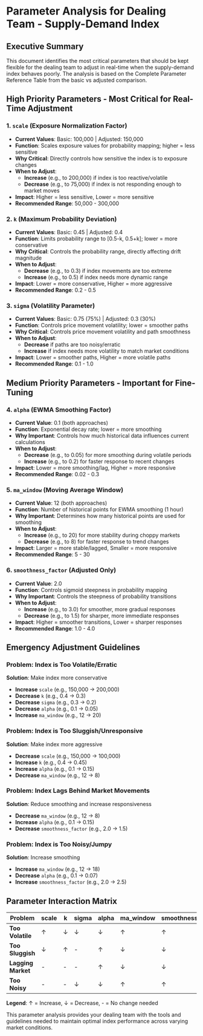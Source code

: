 # Parameter Analysis for Dealing Team - Supply-Demand Index

## Executive Summary

This document identifies the most critical parameters that should be kept flexible for the dealing team to adjust in real-time when the supply-demand index behaves poorly. The analysis is based on the Complete Parameter Reference Table from the basic vs adjusted comparison.

## **High Priority Parameters - Most Critical for Real-Time Adjustment**

### 1. **`scale` (Exposure Normalization Factor)**
- **Current Values**: Basic: 100,000 | Adjusted: 150,000
- **Function**: Scales exposure values for probability mapping; higher = less sensitive
- **Why Critical**: Directly controls how sensitive the index is to exposure changes
- **When to Adjust**: 
  - **Increase** (e.g., to 200,000) if index is too reactive/volatile
  - **Decrease** (e.g., to 75,000) if index is not responding enough to market moves
- **Impact**: Higher = less sensitive, Lower = more sensitive
- **Recommended Range**: 50,000 - 300,000

### 2. **`k` (Maximum Probability Deviation)**
- **Current Values**: Basic: 0.45 | Adjusted: 0.4
- **Function**: Limits probability range to [0.5-k, 0.5+k]; lower = more conservative
- **Why Critical**: Controls the probability range, directly affecting drift magnitude
- **When to Adjust**:
  - **Decrease** (e.g., to 0.3) if index movements are too extreme
  - **Increase** (e.g., to 0.5) if index needs more dynamic range
- **Impact**: Lower = more conservative, Higher = more aggressive
- **Recommended Range**: 0.2 - 0.5

### 3. **`sigma` (Volatility Parameter)**
- **Current Values**: Basic: 0.75 (75%) | Adjusted: 0.3 (30%)
- **Function**: Controls price movement volatility; lower = smoother paths
- **Why Critical**: Controls price movement volatility and path smoothness
- **When to Adjust**:
  - **Decrease** if paths are too noisy/erratic
  - **Increase** if index needs more volatility to match market conditions
- **Impact**: Lower = smoother paths, Higher = more volatile paths
- **Recommended Range**: 0.1 - 1.0

## **Medium Priority Parameters - Important for Fine-Tuning**

### 4. **`alpha` (EWMA Smoothing Factor)**
- **Current Value**: 0.1 (both approaches)
- **Function**: Exponential decay rate; lower = more smoothing
- **Why Important**: Controls how much historical data influences current calculations
- **When to Adjust**:
  - **Decrease** (e.g., to 0.05) for more smoothing during volatile periods
  - **Increase** (e.g., to 0.2) for faster response to recent changes
- **Impact**: Lower = more smoothing/lag, Higher = more responsive
- **Recommended Range**: 0.02 - 0.3

### 5. **`ma_window` (Moving Average Window)**
- **Current Value**: 12 (both approaches)
- **Function**: Number of historical points for EWMA smoothing (1 hour)
- **Why Important**: Determines how many historical points are used for smoothing
- **When to Adjust**:
  - **Increase** (e.g., to 20) for more stability during choppy markets
  - **Decrease** (e.g., to 8) for faster response to trend changes
- **Impact**: Larger = more stable/lagged, Smaller = more responsive
- **Recommended Range**: 5 - 30

### 6. **`smoothness_factor` (Adjusted Only)**
- **Current Value**: 2.0
- **Function**: Controls sigmoid steepness in probability mapping
- **Why Important**: Controls the steepness of probability transitions
- **When to Adjust**:
  - **Increase** (e.g., to 3.0) for smoother, more gradual responses
  - **Decrease** (e.g., to 1.5) for sharper, more immediate responses
- **Impact**: Higher = smoother transitions, Lower = sharper responses
- **Recommended Range**: 1.0 - 4.0


## **Emergency Adjustment Guidelines**

### **Problem: Index is Too Volatile/Erratic**
**Solution**: Make index more conservative
- **Increase** `scale` (e.g., 150,000 → 200,000)
- **Decrease** `k` (e.g., 0.4 → 0.3)
- **Decrease** `sigma` (e.g., 0.3 → 0.2)
- **Decrease** `alpha` (e.g., 0.1 → 0.05)
- **Increase** `ma_window` (e.g., 12 → 20)

### **Problem: Index is Too Sluggish/Unresponsive**
**Solution**: Make index more aggressive
- **Decrease** `scale` (e.g., 150,000 → 100,000)
- **Increase** `k` (e.g., 0.4 → 0.45)
- **Increase** `alpha` (e.g., 0.1 → 0.15)
- **Decrease** `ma_window` (e.g., 12 → 8)

### **Problem: Index Lags Behind Market Movements**
**Solution**: Reduce smoothing and increase responsiveness
- **Decrease** `ma_window` (e.g., 12 → 8)
- **Increase** `alpha` (e.g., 0.1 → 0.15)
- **Decrease** `smoothness_factor` (e.g., 2.0 → 1.5)

### **Problem: Index is Too Noisy/Jumpy**
**Solution**: Increase smoothing
- **Increase** `ma_window` (e.g., 12 → 18)
- **Decrease** `alpha` (e.g., 0.1 → 0.07)
- **Increase** `smoothness_factor` (e.g., 2.0 → 2.5)

## **Parameter Interaction Matrix**

| Problem | scale | k | sigma | alpha | ma_window | smoothness_factor |
|---------|-------|---|-------|-------|-----------|-------------------|
| **Too Volatile** | ↑ | ↓ | ↓ | ↓ | ↑ | ↑ |
| **Too Sluggish** | ↓ | ↑ | - | ↑ | ↓ | ↓ |
| **Lagging Market** | - | - | - | ↑ | ↓ | ↓ |
| **Too Noisy** | - | - | ↓ | ↓ | ↑ | ↑ |

**Legend**: ↑ = Increase, ↓ = Decrease, - = No change needed



This parameter analysis provides your dealing team with the tools and guidelines needed to maintain optimal index performance across varying market conditions.
